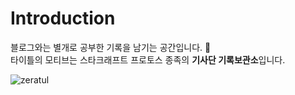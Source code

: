 # Introduction

블로그와는 별개로 공부한 기록을 남기는 공간입니다. 💎 <br>
타이틀의 모티브는 스타크래프트 프로토스 종족의 **기사단 기록보관소**입니다.

![zeratul](https://ww.namu.la/s/b231d3137ee368a5b61be88407b300ce74dcdeab527e5378a8469defd5336300bd3c2c31993f707037b93d45919c8ee76236dc0a040706202d7c7a5128fd90508626d865b2c57195626380fdb7f49181c0ef886a24dc7d1d5ad93a2e0ccf40043b7e90c4395a65393bb37bff67e593f9)
